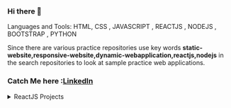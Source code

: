 ### Hi there 👋

<!--
**kasivivekkasivivek/kasivivekkasivivek** is a ✨ _special_ ✨ repository because its `README.md` (this file) appears on your GitHub profile.

Here are some ideas to get you started:

- 🔭 I’m currently working on ...
- 🌱 I’m currently learning ReactJS, Node js and complete web developmemt
- 👯 I’m looking to collaborate on ...
- 🤔 I’m looking for help with ...
- 💬 Ask me about ...
- 📫 How to reach me: Linkedin : https://www.linkedin.com/in/vivek-reddy-kasireddy-996661176/ 
- 😄 Pronouns: ...
- ⚡ Fun fact: ...

                        

-->Languages and Tools: HTML, CSS , JAVASCRIPT , REACTJS , NODEJS , BOOTSTRAP , PYTHON 
        

Since there are various practice repositories use key words **static-website,responsive-website,dynamic-webapplication,reactjs,nodejs** in the search repositories  to look at sample practice web applications.
<h3> Catch Me here :<a href="https://www.linkedin.com/in/vivek-reddy-kasireddy-996661176/">LinkedIn</a> </h3>
<details>
  <summary>ReactJS Projects</summary>
  <h1><summary>ReactJS Projects</summary></h1>
  <details>
    <summary></summary>
    <h3>Project Title: </h3>
    <h3>Project description:</h3><p> Refer 
    <a href="">ReadMe</a> for better Understanding</p>
    <h3><a href="">Source Code Git Hub</a></h3>
    <h3>Live Demo :<a href=""></a></h3>
  </details>
  
  <details>
    <summary>Emoji Game </summary>
    <h3>Project Title: Emoji Game </h3>
    <h3>Project description:</h3><p>A basic memory game developed using react concepts. Player needs to remember emoji clicked each time to win the game.(i.e 12/12 is      win). Since its a dynamic application emojis gets shuffled immediately after clicking a emoji. Refer 
    <a href="https://github.com/kasivivekkasivivek/emoji-game-react-15#readme">ReadMe</a> for better Understanding</p>
    <h3><a href="https://github.com/kasivivekkasivivek/emoji-game-react-15">Source Code Git Hub</a></h3>
    <h3>Live Demo :<a href="https://relaxed-bohr-7f8e65.netlify.app/">Click Me !</a></h3>
  </details>
  
  <details>
    <summary>IPL Dashboard</summary>
    <h3>Project Title: IPL Dashboard</h3>
    <h3>Project description:</h3><p>A IPL Dashboard application that allows to navigate through other urls with the routing method. Its a completely responsive               reactjs application . Refer 
    <a href="https://github.com/kasivivekkasivivek/IPL-Dashboard-App-react-20#readme">ReadMe</a> for better Understanding</p>
    <h3><a href="https://github.com/kasivivekkasivivek/IPL-Dashboard-App-react-20">Source Code Git Hub</a></h3>
    <h3>Live Demo :<a href="https://agitated-torvalds-91426e.netlify.app/"> Click Me !</a></h3>
  </details>
  
  
  <details>
   <summary>Github Popular Repositories</summary>
    <h3>Project Title: Github Popular Repositories </h3>
    <h3>Project description:</h3><p>A simple web application that gives out the popular repositories of each language selected.It get the data from the web API's.            Refer 
    <a href="https://github.com/kasivivekkasivivek/Github-Popular-Repos-react-19#readme">ReadMe</a> for better Understanding</p>
    <h3><a href="https://github.com/kasivivekkasivivek/Github-Popular-Repos-react-19">Source Code Git Hub</a></h3>
    <h3>Live Demo :<a href="https://affectionate-haibt-c64cd3.netlify.app/">Click Me !</a></h3>
  </details>
  
  
  
  <details>
    <summary>Authentication of a web page </summary>
    <details>
        <summary>Aurhentication 1</summary>
        <h3>Project Title: Aurhentication 1 </h3>
        <h3>Project description:</h3><p>A sample react application explains the concepts of authentication in react (JWT, fetch (url, options) , response methods ).                Refer 
        <a href="https://github.com/kasivivekkasivivek/next-trends-authentication-react-21-1#readme">ReadMe</a> for better Understanding</p>
        <h3><a href="https://github.com/kasivivekkasivivek/next-trends-authentication-react-21-1">Source Code Git Hub</a></h3>
     </details>
     <details>
        <summary>Authenticatin 2</summary>
        <h3>Project Title: Authenticatin 2 </h3>
        <h3>Project description:</h3><p>A react web application that uses the concepts of authentication and authorization. And used the concept of cookies to store                  the jwt token and requires authentication to use the application. Refer 
        <a href="https://github.com/kasivivekkasivivek/Nxt-rendz-Authentication-21-2#readme">ReadMe</a> for better Understanding</p>
        <h3><a href="https://quirky-allen-bbaed4.netlify.app/login">Source Code Git Hub</a></h3>
        <h3>Live Demo :<a href="https://quirky-allen-bbaed4.netlify.app/">Click Me !</a></h3> login Credentials :- rahul || rahul@2021
  </details>
  <details>
      <summary>Authentication 3</summary>
      <h3>Project Title: Authentication 3 </h3>
      <h3> <a href="httphttps://github.com/kasivivekkasivivek/next-rentz-authentication-react-21-3">Source Code Git Hub</a></h3>
      <h3>Live Demo :<a href="https://unruffled-mcclintock-497168.netlify.app/"> Click Me !</a></h3>  login Credentials :- rahul || rahul@2021
  </details>
   <details>
      <summary>Sample Authentication </summary>
      <h3>Project Title: Sample Authentication  </h3>
      <h3>Project description:</h3><p>A sample web application explains the concepts of authorization and authentication. Refer 
      <a href="https://github.com/kasivivekkasivivek/sample-authorization-and-authentication-react-22#readme">ReadMe</a> for better Understanding</p>
      <h3><a href="https://github.com/kasivivekkasivivek/sample-authorization-and-authentication-react-22">Source Code Git Hub</a></h3>
      <h3>Live Demo :<a href="https://gracious-meninsky-3150af.netlify.app/login"> Click Me !</a></h3>
  </details>
    
  </details>
  
  
  
  <details>
    <summary>Coffee Planner Application </summary>
    <h3>Project Title: Coffee Planner Application</h3>
    <h3>Project description:</h3><p>The application takes input from the user to create a specific coffee planner on clicking create a coffee plan button. Refer 
    <a href="https://github.com/kasivivekkasivivek/coffee-planner-application-react-13#readme">ReadMe</a> for better Understanding</p>
    <h3><a href="https://github.com/kasivivekkasivivek/coffee-planner-application-react-13">Source Code Git Hub</a></h3>
    <h3>Live Demo :<a href="https://hungry-poitras-719752.netlify.app/"> Click Me !</a></h3>
  </details>
  
  <details>
  <summary>Stop Watch</summary>
    <h3>Project Title: Stop Watch</h3>
    <h3>Project description:</h3><p>A complete stop watch is created using concepts of component life cycle in react with decent UI. Refer 
    <a href="https://github.com/kasivivekkasivivek/stop-watch-react-12#readme">ReadMe</a> for better Understanding</p>
    <h3><a href="https://github.com/kasivivekkasivivek/stop-watch-react-12">Source Code Git Hub</a></h3>
    <h3>Live Demo :<a href="https://inspiring-stonebraker-dafc01.netlify.app/">Click Me !</a></h3>
  </details>
  
   <details>
    <summary>Interview Questions Filter</summary>
    <h3>Project Title: Interview Questions Filter</h3>
    <h3>Project description:</h3><p>Sort the questions based on user requirements i.e if we have various levels of questions like easy, medium and Hard and if we want        to solve only easy questions we can sort them based on user input. Similarly we can choose subject from which we need to get questions i.e HTML, CSS,                   JavaScript. Refer 
    <a href="https://github.com/kasivivekkasivivek/Interview-Questions-filter-react-14#readme">ReadMe</a> for better Understanding</p>
    <h3><a href="https://github.com/kasivivekkasivivek/Interview-Questions-filter-react-14">Source Code Git Hub</a></h3>
    <h3>Live Demo :<a href="https://romantic-euler-d0a703.netlify.app/">Click Me !</a></h3>
  </details>
  
  <details>
    <summary>Portfolio Application</summary>
    <h3>Project Title : Portfolio Application </h3>
    <h3>Project description:</h3><p>A complete portfolio application which is a responsive web design. Refer 
    <a href="https://github.com/kasivivekkasivivek/Portfolio-application-react-11#readme">ReadMe</a> for better Understanding</p>
    <h3><a href="https://github.com/kasivivekkasivivek/Portfolio-application-react-11">Source Code Git Hub</a></h3>
    <h3>Live Demo :<a href="https://sleepy-leavitt-82cef5.netlify.app/"> Click Me !</a></h3>
  </details>
  
  <details>
    <summary>Gallary Application</summary>
    <h3>Project Title: Gallary Application </h3>
    <h3>Project description:</h3><p>A gallery application with set of thumbnail images and a main image which is completely responsive in design created using react concepts. Refer 
    <a href="https://github.com/kasivivekkasivivek/Gallery-Application-react-10#readme">ReadMe</a> for better Understanding</p>
    <h3><a href="https://github.com/kasivivekkasivivek/Gallery-Application-react-10">Source Code Git Hub</a></h3>
    <h3>Live Demo :<a href="https://tender-nobel-66bf6e.netlify.app/"> Click Me !</a></h3>
  </details>
  
  <details>
    <summary>Cryptocurrency tracker</summary>
    <h3>Project Title: Cryptocurrency tracker </h3>
    <h3>Project description:</h3><p>A basic Cryptocurrency tracker application developed using react. The application fetches the data using API calls. Refer 
    <a href="https://github.com/kasivivekkasivivek/Cryptocurrency-Tracker-23#readme">ReadMe</a> for better Understanding</p>
    <h3><a href="https://github.com/kasivivekkasivivek/Cryptocurrency-Tracker-23">Source Code Git Hub</a></h3>
    <h3>Live Demo :<a href="https://cranky-cray-7b5c44.netlify.app/"> Click Me !</a></h3>
  </details>
  
  <details>
    <summary>Routing Sample</summary>
    <h3>Project Title: Routing Sampel </h3>
    <h3>Project description:</h3><p> Created a sample react application that explains the concepts of routing. This application is developed using concepts of react          routing like Browser Routing, Link, Switch and Route to navigate in a web application.Refer 
    <a href="https://github.com/kasivivekkasivivek/routing-sample-16-1#readme">ReadMe</a> for better Understanding</p>
    <h3><a href="https://github.com/kasivivekkasivivek/routing-sample-16-1">Source Code Git Hub</a></h3>
  </details>
  
  <details>
    <summary>Routing Sample 2 (Blogs)</summary>
    <h3>Project Title: Routing Sample 2 (Blog)</h3>
    <h3>Project description:</h3><p> Created a sample react application that explains the concepts of routing. This application is developed using concepts of react          routing like Browser Routing, Link, Switch and Route to navigate in a web application.Refer 
    <a href="https://github.com/kasivivekkasivivek/Fetch-And-Routing-Practice-18#readme">ReadMe</a> for better Understanding</p>
    <h3><a href="https://github.com/kasivivekkasivivek/Fetch-And-Routing-Practice-18">Source Code Git Hub</a></h3>
  </details>
  
   <details>
    <summary>Frequently Asked Questions</summary>
    <h3>Project Title: Frequently Asked Questions </h3>
    <h3>Project description:</h3><p>A basic react application that allows user to interact with it. On clicking the plus icon text gets expanded and onClick minus icon text gets hidden. Refer 
    <a href="https://github.com/kasivivekkasivivek/Frequently-Asked-Questions-demoApplication-react-5#readme">ReadMe</a> for better Understanding</p>
    <h3><a href="https://github.com/kasivivekkasivivek/Frequently-Asked-Questions-demoApplication-react-5">Source Code Git Hub</a></h3>
    <h3>Live Demo :<a href="https://reverent-mirzakhani-520d20.netlify.app/"> Click Me !</a></h3>
  </details>
  
  
  <details>
    <summary>Age Calculator</summary>
    <h3>Project Title: Age Calculator </h3>
    <h3>Project description:</h3><p>When the user enters the birth year in the input box the application should find out the age of person. Refer 
    <a href="https://github.com/kasivivekkasivivek/Age-Calculator-react-8#readme">ReadMe</a> for better Understanding</p>
    <h3><a href="https://github.com/kasivivekkasivivek/Age-Calculator-react-8">Source Code Git Hub</a></h3>
    <h3>Live Demo :<a href="https://loving-wing-6c8ede.netlify.app/"> Click Me !</a></h3>
  </details>
  
  <details>
    <summary>Even odd Random Increment</summary>
    <h3>Project Title: Even odd Random Increment</h3> 
    <h3>Project description:</h3><p>A demo react application that increase the number randomly on clicking the increment button and information whether number is even        or odd is displayed. Refer 
    <a href="https://github.com/kasivivekkasivivek/even-add-random-increment-2#readme">ReadMe</a> for better Understanding</p>
    <h3><a href="https://github.com/kasivivekkasivivek/even-add-random-increment-2">Source Code Git Hub</a></h3>
    <h3>Live Demo :<a href="https://jovial-johnson-1c44df.netlify.app/">Click Me !</a></h3>
  </details>
  
  <details>
    <summary>show/hide clock</summary>
    <h3>Project Title  :  show/hide clock </h3>
    <h3>Project description:</h3><p>A react demo application to understand the concepts of component life cycle i.e mounting , unmounting, updating state Refer 
    <a href="https://github.com/kasivivekkasivivek/show-hide-clock-react-12-1#readme">ReadMe</a> for better Understanding</p>
    <h3><a href="https://github.com/kasivivekkasivivek/show-hide-clock-react-12-1">Source Code Git Hub</a></h3>
  </details>
  
  <details>
    <summary>Googel Search Suggestion</summary>
    <h3>Project Title: Googel Search Suggestion </h3>
    <h3>Project description:</h3><p>A dynamic web application for google suggestion developed using the concepts of react js and its concepts like state , component          and javascript. Refer 
    <a href="https://github.com/kasivivekkasivivek/Google-Search-Suggestions-reactjs-28#readme">ReadMe</a> for better Understanding</p>
    <h3><a href="https://github.com/kasivivekkasivivek/Google-Search-Suggestions-reactjs-28">Source Code Git Hub</a></h3>
    <h3>Live Demo :<a href="https://hardcore-einstein-d98bd1.netlify.app/"> Click Me !</a></h3>
  </details>
  
  <details>
    <summary>Feedback Application</summary>
    <h3>Project Title: Feedback Application </h3>
    <h3>Project description:</h3><p>Take user feedback using emojis and reflect a thankyou message on click of a emoji. Refer 
    <a href="https://github.com/kasivivekkasivivek/Feedback-Application-react-9#readme">ReadMe</a> for better Understanding</p>
    <h3><a href="https://github.com/kasivivekkasivivek/Feedback-Application-react-9">Source Code Git Hub</a></h3>
  </details>
  
   <details>
    <summary>cascade slider review application</summary>
    <h3>Project Title: cascade slider review application </h3>
    <h3>Project description:</h3><p>A demo cascade slider review application using react concepts. Refer 
    <a href="">ReadMe</a> for better Understanding</p>
    <h3><a href="https://github.com/kasivivekkasivivek/cascasdeSlider-review-application-react-4">Source Code Git Hub</a></h3>
    <h3>Live Demo : <a href="https://vibrant-liskov-e2eb3c.netlify.app/">Check Me !</a></h3>
  </details>
  
   <details>
    <summary>Login/Logout</summary>
    <h3>Project Title : Login/Logout </h3>
    <h3>Project description:</h3><p> A sample interactive ReactJs web application (login and logout application) that changes home page text content on clicking                button Refer 
    <a href="https://github.com/kasivivekkasivivek/login-logout-react-3#readme">ReadMe</a> for better Understanding</p>
    <h3><a href="https://github.com/kasivivekkasivivek/login-logout-react-3">Source Code Git Hub</a>
  </details>
    
   <details>
    <summary>Technology Cards</summary>
    <h3>Project Title : Technology Cards</h3>
    <h3>Project description:</h3><p> A basic react Js web application to start my react journey ! Refer 
    <a href="https://github.com/kasivivekkasivivek/Technology-Cards-reactBasic-1#readme">ReadMe</a> for better Understanding</p>
    <h3><a href="https://github.com/kasivivekkasivivek/Technology-Cards-reactBasic-1">Source Code Git Hub</a>
  </details>
  
</details>

